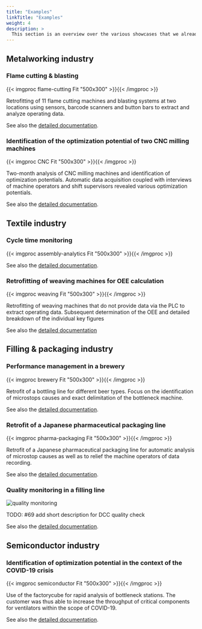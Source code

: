 ```yaml
---
title: "Examples"
linkTitle: "Examples"
weight: 4
description: >
  This section is an overview over the various showcases that we already did. It provides for every showcase a quick summary including a picture. More details can be found in the subsequent documents.
---
```


## Metalworking industry

### Flame cutting & blasting

{{< imgproc flame-cutting Fit "500x300" >}}{{< /imgproc >}}

Retrofitting of 11 flame cutting machines and blasting systems at two locations using sensors, barcode scanners and button bars to extract and analyze operating data. 

See also the [detailed documentation](flame-cutting).

### Identification of the optimization potential of two CNC milling machines

{{< imgproc CNC Fit "500x300" >}}{{< /imgproc >}}

Two-month analysis of CNC milling machines and identification of optimization potentials. Automatic data acquisition coupled with interviews of machine operators and shift supervisors revealed various optimization potentials.

See also the [detailed documentation](cnc-milling).

## Textile industry

### Cycle time monitoring

{{< imgproc assembly-analytics Fit "500x300" >}}{{< /imgproc >}}

See also the [detailed documentation](assembly-analytics).

### Retrofitting of weaving machines for OEE calculation

{{< imgproc weaving Fit "500x300" >}}{{< /imgproc >}}

Retrofitting of weaving machines that do not provide data via the PLC to extract operating data. Subsequent determination of the OEE and detailed breakdown of the individual key figures

See also the [detailed documentation](weaving)

## Filling & packaging industry

### Performance management in a brewery

{{< imgproc brewery Fit "500x300" >}}{{< /imgproc >}}

Retrofit of a bottling line for different beer types. Focus on the identification of microstops causes and exact delimitation of the bottleneck machine.

See also the [detailed documentation](brewery).

### Retrofit of a Japanese pharmaceutical packaging line

{{< imgproc pharma-packaging Fit "500x300" >}}{{< /imgproc >}}

Retrofit of a Japanese pharmaceutical packaging line for automatic analysis of microstop causes as well as to relief the machine operators of data recording.

See also the [detailed documentation](pharma-packaging).

### Quality monitoring in a filling line

![quality monitoring](/images/dcc-quality-check/picture1.jpg)

TODO: #69 add short description for DCC quality check

See also the [detailed documentation](dcc-quality-check).

## Semiconductor industry

### Identification of optimization potential in the context of the COVID-19 crisis

{{< imgproc semiconductor Fit "500x300" >}}{{< /imgproc >}}

Use of the factorycube for rapid analysis of bottleneck stations. The customer was thus able to increase the throughput of critical components for ventilators within the scope of COVID-19.

See also the [detailed documentation](semiconductor).
